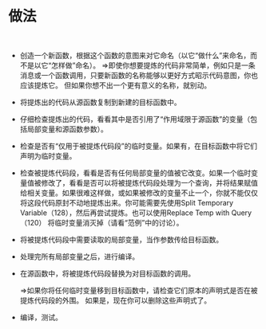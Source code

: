 # 做法

<br>

- 创造一个新函数，根据这个函数的意图来对它命名（以它“做什么”来命名，而不是以它“怎样做”命名）。
  ⇒即使你想要提炼的代码非常简单，例如只是一条消息或一个函数调用，只要新函数的名称能够以更好方式昭示代码意图，你也应该提炼它。
  但如果你想不出一个更有意义的名称，就别动。

- 将提炼出的代码从源函数复制到新建的目标函数中。

- 仔细检查提炼出的代码，看看其中是否引用了“作用域限于源函数”的变量（包括局部变量和源函数参数）。

- 检查是否有“仅用于被提炼代码段”的临时变量。如果有，在目标函数中将它们声明为临时变量。

- 检查被提炼代码段，看看是否有任何局部变量的值被它改变。如果一个临时变量值被修改了，看看是否可以将被提炼代码段处理为一个查询，并将结果赋值给相关变量。如果很难这样做，或如果被修改的变量不止一个，你就不能仅仅将这段代码原封不动地提炼出来。你可能需要先使用Split Temporary Variable（128），然后再尝试提炼。也可以使用Replace Temp with Query（120） 将临时变量消灭掉（请看“范例”中的讨论）。

- 将被提炼代码段中需要读取的局部变量，当作参数传给目标函数。

- 处理完所有局部变量之后，进行编译。

- 在源函数中，将被提炼代码段替换为对目标函数的调用。

  ⇒如果你将任何临时变量移到目标函数中，请检查它们原本的声明式是否在被提炼代码段的外围。
  如果是，现在你可以删除这些声明式了。

- 编译，测试。

<br>

